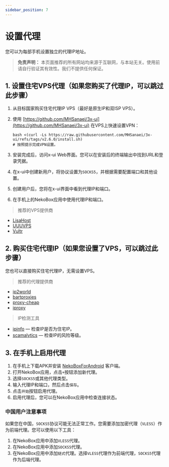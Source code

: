 ```yaml
---
sidebar_position: 7
---
```

# 设置代理

您可以为每部手机设置独立的代理IP地址。

> **免责声明：** 本页面推荐的所有网站均来源于互联网，与本站无关。使用前请自行验证其有效性。我们不提供任何保证。

## 1. 设置住宅VPS代理（如果您购买了代理IP，可以跳过此步骤）

1. 从目标国家购买住宅代理IP VPS（最好是原生IP和双ISP VPS）。
2. 使用 [https://github.com/MHSanaei/3x-ui](https://github.com/MHSanaei/3x-ui) 在VPS上快速设置VPN：

    ```shell
    bash <(curl -Ls https://raw.githubusercontent.com/MHSanaei/3x-ui/refs/tags/v2.6.0/install.sh)
    # 按照提示完成VPN设置。
    ```

3. 安装完成后，访问x-ui Web界面。您可以在安装后的终端输出中找到URL和登录凭据。
4. 在x-ui中创建新用户，将协议设置为`SOCKS5`，并根据需要配置端口和其他设置。
5. 创建用户后，您将在x-ui界面中看到代理IP和端口。
6. 在手机上的NekoBox应用中使用代理IP和端口。

> 推荐的VPS提供商

- [LisaHost](https://lisahost.com/aff.php?aff=1886)
- [UUUVPS](https://uuuvps.hk/aff.php?aff=189)
- [Vultr](https://www.vultr.com/?ref=8557792)

## 2. 购买住宅代理IP（如果您设置了VPS，可以跳过此步骤）

您也可以直接购买住宅代理IP，无需设置VPS。

> 推荐的代理提供商

- [ip2world](https://www.ip2world.com/?ref=42CEY5RUTT)
- [bartproxies](https://bartproxies.com/login?referral=nai50tep)
- [proxy-cheap](https://app.proxy-cheap.com/r/jY5Tfd)
- [iproxy](https://iproxy.online/invite/friend/8O2RSxPc4J)

> IP检测工具

- [ipinfo](https://ipinfo.io) — 检查IP是否为住宅IP。
- [scamalytics](https://scamalytics.com/ip) — 检查IP的风险等级。

## 3. 在手机上启用代理

1. 在手机上下载APK并安装 [NekoBoxForAndroid](https://github.com/MatsuriDayo/NekoBoxForAndroid) 客户端。
2. 打开NekoBox应用，点击`+`按钮添加新代理。
3. 选择`SOCKS5`或其他代理类型。
4. 输入代理IP和端口，然后点击`保存`。
5. 点击`开始`按钮启用代理。
6. 启用代理后，您可以在NekoBox应用中检查连接状态。

### 中国用户注意事项

如果您在中国，`SOCKS5`协议可能无法正常工作。您需要添加加密代理（`VLESS`）作为前端代理。您可以使用以下工具：

1. 在NekoBox应用中添加`VLESS`代理。
2. 在NekoBox应用中添加`SOCKS5`代理。
3. 在NekoBox应用中添加`链式`代理。选择`VLESS`代理作为前端代理，`SOCKS5`代理作为后端代理。
